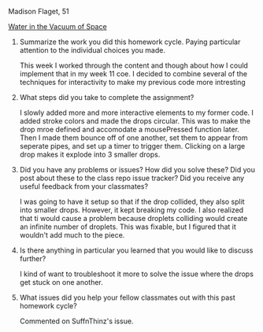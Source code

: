 Madison Flaget, 51

[Water in the Vacuum of Space](https://madisonflaget.github.io/120-work/hw-12/)

1) Summarize the work you did this homework cycle. Paying particular attention to the individual choices you made.

    This week I worked through the content and though about how I could implement that in my week 11 coe. I decided to combine several of the techniques for interactivity to make my previous code more intresting

2) What steps did you take to complete the assignment?

    I slowly added more and more interactive elements to my former code. I added stroke colors and made the drops circular. This was to make the drop mroe defined and accomodate a mousePressed function later. Then I made them bounce off of one another, set them to appear from seperate pipes, and set up a timer to trigger them. Clicking on a large drop makes it explode into 3 smaller drops.

3) Did you have any problems or issues? How did you solve these? Did you post about these to the class repo issue tracker? Did you receive any useful feedback from your classmates?

    I was going to have it setup so that if the drop collided, they also split into smaller drops. However, it kept breaking my code. I also realized that ti would cause a problem because droplets colliding would create an infinite number of droplets. This was fixable, but I figured that it wouldn't add much to the piece.

4) Is there anything in particular you learned that you would like to discuss further?

    I kind of want to troubleshoot it more to solve the issue where the drops get stuck on one another.

5) What issues did you help your fellow classmates out with this past homework cycle?

    Commented on SuffnThinz's issue.
